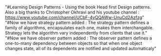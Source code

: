 "#Learning Design Patterns - Using the book Head first Design patterns. Also a big thanks to Christopher Okhravi and his youtube channel : https://www.youtube.com/channel/UCbF-4yQQAWw-UnuCd2Azfzg"
"#Now we have strategy pattern added : The strategy pattern defines a family of algorithms, encapsulates each one, makes them interchangable. Strategy lets the algorithm vary independently from clients that use it." 
"#Now we have observer pattern added : The observer pattern defines a one-to-many dependency between objects so that when one object changes state, all of its dependents are notified and updated automaticaly"